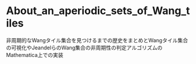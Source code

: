 # About_an_aperiodic_sets_of_Wang_tiles
非周期的なWangタイル集合を見つけるまでの歴史をまとめとWangタイル集合の可視化やJeandelらのWang集合の非周期性の判定アルゴリズムのMathematica上での実装
